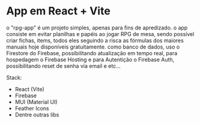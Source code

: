 # App em React + Vite
o "rpg-app" é um projeto simples, apenas para fins de apredizado.
o app consiste em evitar planilhas e papéis ao jogar RPG de mesa, sendo possível criar fichas, items, todos eles seguindo a risca as fórmulas dos maiores manuais hoje disponíveis gratuitamente.
como banco de dados, uso o Firestore do Firebase, possibilitando atualização em tempo real, para hospedagem o Firebase Hosting e para Autentição o Firebase Auth, possibilitando reset de senha via email e etc...

Stack:
- React (Vite)
- Firebase
- MUI (Material UI)
- Feather Icons
- Dentre outras libs
